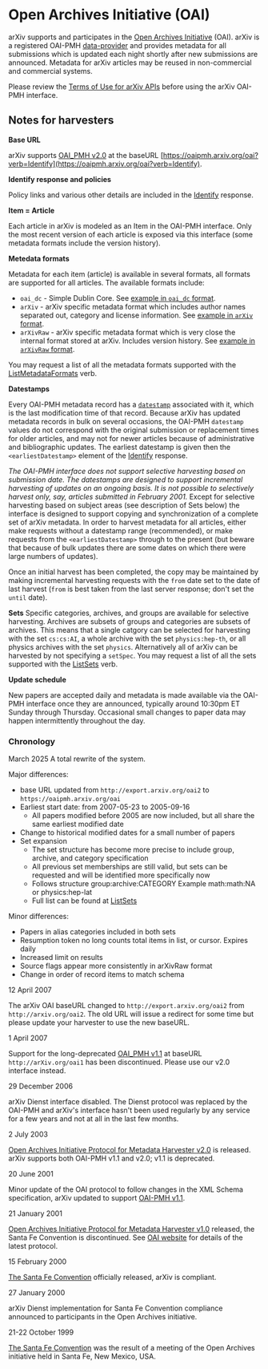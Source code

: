 # Open Archives Initiative (OAI)

arXiv supports and participates in the [Open Archives Initiative](http://www.openarchives.org/) (OAI). arXiv is a registered OAI-PMH [data-provider](http://www.openarchives.org/Register/BrowseSites.pl) and provides metadata for all submissions which is updated each night shortly after new submissions are announced. Metadata for arXiv articles may be reused in non-commercial and commercial systems.

Please review the [Terms of Use for arXiv APIs](../../help/api/tou.md) before using the
arXiv OAI-PMH interface.

Notes for harvesters
--------------------

**Base URL**

arXiv supports [OAI\_PMH v2.0](http://www.openarchives.org/OAI/2.0/openarchivesprotocol.htm) at the baseURL [https://oaipmh.arxiv.org/oai?verb=Identify](https://oaipmh.arxiv.org/oai?verb=Identify).

**Identify response and policies**

Policy links and various other details are included in the [Identify](https://oaipmh.arxiv.org/oai?verb=Identify) response.

**Item = Article**

Each article in arXiv is modeled as an Item in the OAI-PMH interface. Only the most recent version of each article is exposed via this interface (some metadata formats include the version history).

**Metedata formats**

Metadata for each item (article) is available in several formats, all formats are supported for all articles. The available formats include:

*   `oai_dc` - Simple Dublin Core. See [example in `oai_dc` format](https://oaipmh.arxiv.org/oai?verb=GetRecord&identifier=oai:arXiv.org:0804.2273&metadataPrefix=oai_dc).
*   `arXiv` - arXiv specific metadata format which includes author names separated out, category and license information. See [example in `arXiv` format](https://oaipmh.arxiv.org/oai?verb=GetRecord&identifier=oai:arXiv.org:0804.2273&metadataPrefix=arXiv).
*   `arXivRaw` - arXiv specific metadata format which is very close the internal format stored at arXiv. Includes version history. See [example in `arXivRaw` format](https://oaipmh.arxiv.org/oai?verb=GetRecord&identifier=oai:arXiv.org:0804.2273&metadataPrefix=arXivRaw).

You may request a list of all the metadata formats supported with the [ListMetadataFormats](https://oaipmh.arxiv.org/oai?verb=ListMetadataFormats) verb.

**Datestamps**

Every OAI-PMH metadata record has a [`datestamp`](http://www.openarchives.org/OAI/2.0/openarchivesprotocol.htm#Datestamp) associated with it, which is the last modification time of that record. Because arXiv has updated metadata records in bulk on several occasions, the OAI-PMH `datestamp` values do not correspond with the original submission or replacement times for older articles, and may not for newer articles because of administrative and bibliographic updates. The earliest datestamp is given then the `<earliestDatestamp>` element of the [Identify](http://oaipmh.arxiv.org/oai?verb=Identify) response.

_The OAI-PMH interface does not support selective harvesting based on submission date. The datestamps are designed to support incremental harvesting of updates on an ongoing basis. It is not possible to selectively harvest only, say, articles submitted in February 2001._ Except for selective harvesting based on subject areas (see description of Sets below) the interface is designed to support copying and synchronization of a complete set of arXiv metadata. In order to harvest metadata for all articles, either make requests without a datestamp range (recommended), or make requests from the `<earliestDatestamp>` through to the present (but beware that because of bulk updates there are some dates on which there were large numbers of updates).

Once an initial harvest has been completed, the copy may be maintained by making incremental harvesting requests with the `from` date set to the date of last harvest (`from` is best taken from the last server response; don't set the `until` date).

**Sets**
Specific categories, archives, and groups are available for selective harvesting. Archives are subsets of groups and categories are subsets of archives. This means that a single catgory can be selected for harvesting with the set `cs:cs:AI`, a whole archive with the set `physics:hep-th`, or all physics archives with the set `physics`. Alternatively all of arXiv can be harvested by not specifying a `setSpec`. You may request a list of all the sets supported with the [ListSets](https://oaipmh.arxiv.org/oai?verb=ListSets) verb.

**Update schedule**

New papers are accepted daily and metadata is made available via the OAI-PMH interface once they are announced, typically around 10:30pm ET Sunday through Thursday. Occasional small changes to paper data may happen intermittently throughout the day. 

### Chronology
March 2025
A total rewrite of the system.

Major differences:
*   base URL  updated from `http://export.arxiv.org/oai2` to `https://oaipmh.arxiv.org/oai`
*   Earliest start date: from 2007-05-23 to 2005-09-16
	*   All papers modified before 2005 are now included, but all share the same earliest modified date
*   Change to historical modified dates for a small number of papers
*   Set expansion
	*    The set structure has become more precise to include group, archive, and category specification
	*   All previous set memberships are still valid, but sets can be requested and will be identified more specifically now
	*   Follows structure group:archive:CATEGORY Example math:math:NA or physics:hep-lat
	*   Full list can be found at [ListSets](https://oaipmh.arxiv.org/oai?verb=ListSets)
    
Minor differences:
*   Papers in alias categories included in both sets
*   Resumption token no long counts total items in list, or cursor. Expires daily
*   Increased limit on results
*   Source flags appear more consistently in arXivRaw format
*   Change in order of record items to match schema

12 April 2007

The arXiv OAI baseURL changed to `http://export.arxiv.org/oai2` from `http://arxiv.org/oai2`. The old URL will issue a redirect for some time but please update your harvester to use the new baseURL.

1 April 2007

Support for the long-deprecated [OAI\_PMH v1.1](http://www.openarchives.org/OAI/2.0/openarchivesprotocol.htm) at baseURL `http://arXiv.org/oai1` has been discontinued. Please use our v2.0 interface instead.

29 December 2006

arXiv Dienst interface disabled. The Dienst protocol was replaced by the OAI-PMH and arXiv's interface hasn't been used regularly by any service for a few years and not at all in the last few months.

2 July 2003

[Open Archives Initiative Protocol for Metadata Harvester v2.0](http://www.openarchives.org/OAI/2.0/openarchivesprotocol.htm) is released. arXiv supports both OAI-PMH v1.1 and v2.0; v1.1 is deprecated.

20 June 2001

Minor update of the OAI protocol to follow changes in the XML Schema specification, arXiv updated to support [OAI-PMH v1.1](http://www.openarchives.org/OAI/1.1/openarchivesprotocol.htm).

21 January 2001

[Open Archives Initiative Protocol for Metadata Harvester v1.0](http://www.openarchives.org/OAI/1.0/openarchivesprotocol.htm) released, the Santa Fe Convention is discontinued. See [OAI website](http://www.openarchives.org/) for details of the latest protocol.

15 February 2000

[The Santa Fe Convention](http://www.openarchives.org/sfc/sfc_entry.htm) officially released, arXiv is compliant.

27 January 2000

arXiv Dienst implementation for Santa Fe Convention compliance announced to participants in the Open Archives initiative.

21-22 October 1999

[The Santa Fe Convention](http://www.openarchives.org/sfc/sfc_entry.htm) was the result of a meeting of the Open Archives initiative held in Santa Fe, New Mexico, USA.
